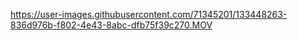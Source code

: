 https://user-images.githubusercontent.com/71345201/133448263-836d976b-f802-4e43-8abc-dfb75f39c270.MOV
